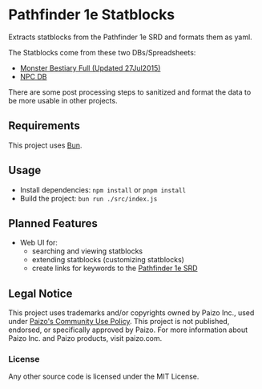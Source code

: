 # Pathfinder 1e Statblocks

Extracts statblocks from the Pathfinder 1e SRD and formats them as yaml.

The Statblocks come from these two DBs/Spreadsheets:

* [Monster Bestiary Full (Updated 27Jul2015)](https://docs.google.com/spreadsheets/d/1Vn18JFxojAGXD4irfJM0hYiL9-198vO-Pj_5bbuUtbw/edit#gid=1526751511)
* [NPC DB](https://www.d20pfsrd.com/bestiary/npc-s/npc-db)

There are some post processing steps to sanitized and format the data to be more
usable in other projects.

## Requirements

This project uses [Bun](https://bun.sh/).

## Usage

* Install dependencies: `npm install` or `pnpm install`
* Build the project: `bun run ./src/index.js`

## Planned Features

* Web UI for:
  * searching and viewing statblocks
  * extending statblocks (customizing statblocks)
  * create links for keywords to the [Pathfinder 1e SRD](https://www.d20pfsrd.com/)

## Legal Notice

This project uses trademarks and/or copyrights owned by Paizo Inc., used under
[Paizo's Community Use Policy](https://paizo.com/community/communityuse). This
project is not published, endorsed, or specifically approved by Paizo. For more
information about Paizo Inc. and Paizo products, visit paizo.com.

### License

Any other source code is licensed under the MIT License.
